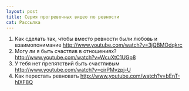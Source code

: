 ```yaml
---
layout: post
title: Серия прогревочных видео по ревности
cat: Рассылка
---
```


1. Как сделать так, чтобы вместо ревности были любовь и взаимопонимание http://www.youtube.com/watch?v=3jQBMOdqkrc
2. Могу ли я быть счастлив в отношениях? http://www.youtube.com/watch?v=WcuXtC1UGp8
3. У тебя нет препятствий быть счастливым http://www.youtube.com/watch?v=cirPMvzpj-U
4. Как перестать ревновать http://www.youtube.com/watch?v=bEnT-hlXF8Q